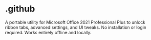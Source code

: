 # .github
A portable utility for Microsoft Office 2021 Professional Plus to unlock ribbon tabs, advanced settings, and UI tweaks. No installation or login required. Works entirely offline and locally.
